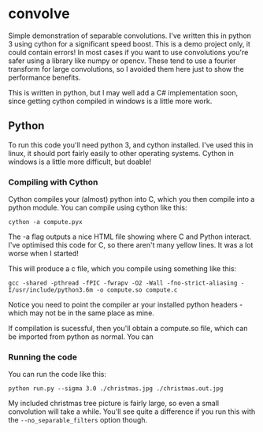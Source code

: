 # convolve
Simple demonstration of separable convolutions. I've written this in python 3 using cython for a significant speed boost. This is a demo project only, it could contain errors! In most cases if you want to use convolutions you're safer using a library like numpy or opencv. These tend to use a fourier transform for large convolutions, so I avoided them here just to show the performance benefits.

This is written in python, but I may well add a C# implementation soon, since getting cython compiled in windows is a little more work.

## Python
To run this code you'll need python 3, and cython installed. I've used this in linux, it should port fairly easily to other operating systems. Cython in windows is a little more difficult, but doable!

### Compiling with Cython

Cython compiles your (almost) python into C, which you then compile into a python module. You can compile using cython like this:

`cython -a compute.pyx`

The -a flag outputs a nice HTML file showing where C and Python interact. I've optimised this code for C, so there aren't many yellow lines. It was a lot worse when I started!

This will produce a c file, which you compile using something like this:

`gcc -shared -pthread -fPIC -fwrapv -O2 -Wall -fno-strict-aliasing -I/usr/include/python3.6m -o compute.so compute.c`

Notice you need to point the compiler ar your installed python headers - which may not be in the same place as mine.

If compilation is sucessful, then you'll obtain a compute.so file, which can be imported from python as normal. You can

### Running the code
You can run the code like this:

`python run.py --sigma 3.0 ./christmas.jpg ./christmas.out.jpg`

My included christmas tree picture is fairly large, so even a small convolution will take a while. You'll see quite a difference if you run this with the `--no_separable_filters` option though.






